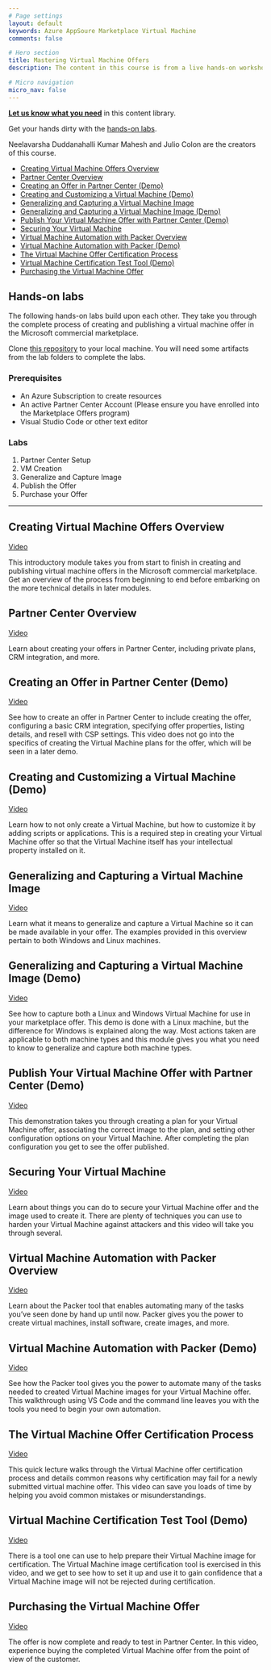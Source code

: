 ```yaml
---
# Page settings
layout: default
keywords: Azure AppSoure Marketplace Virtual Machine
comments: false

# Hero section
title: Mastering Virtual Machine Offers
description: The content in this course is from a live hands-on workshop. These demo-heavy modules take you all the way from creating a new virtual machine in Azure through publishing a custom virtual machine offer to the Microsoft commercial marketplace. If you are looking to publish a new virtual machine offer, this series will get you from beginner to advanced in a short time.

# Micro navigation
micro_nav: false
---
```


**[Let us know what you need](https://forms.office.com/r/0gCrzhSMkw)** in this content library.

Get your hands dirty with the [hands-on labs](#hands-on-labs).

Neelavarsha Duddanahalli Kumar Mahesh and Julio Colon are the creators of this course.

<!-- no toc -->
- [Creating Virtual Machine Offers Overview](#creating-virtual-machine-offers-overview)
- [Partner Center Overview](#partner-center-overview)
- [Creating an Offer in Partner Center (Demo)](#creating-an-offer-in-partner-center-demo)
- [Creating and Customizing a Virtual Machine (Demo)](#creating-and-customizing-a-virtual-machine-demo)
- [Generalizing and Capturing a Virtual Machine Image](#generalizing-and-capturing-a-virtual-machine-image)
- [Generalizing and Capturing a Virtual Machine Image (Demo)](#generalizing-and-capturing-a-virtual-machine-image-demo)
- [Publish Your Virtual Machine Offer with Partner Center (Demo)](#publish-your-virtual-machine-offer-with-partner-center-demo)
- [Securing Your Virtual Machine](#securing-your-virtual-machine)
- [Virtual Machine Automation with Packer Overview](#virtual-machine-automation-with-packer-overview)
- [Virtual Machine Automation with Packer (Demo)](#virtual-machine-automation-with-packer-demo)
- [The Virtual Machine Offer Certification Process](#the-virtual-machine-offer-certification-process)
- [Virtual Machine Certification Test Tool (Demo)](#virtual-machine-certification-test-tool-demo)
- [Purchasing the Virtual Machine Offer](#purchasing-the-virtual-machine-offer)

## Hands-on labs

The following hands-on labs build upon each other. They take you through the complete process of creating and publishing a virtual machine offer in the Microsoft commercial marketplace. 

Clone [this repository](https://github.com/microsoft/Mastering-the-Marketplace) to your local machine. You will need some artifacts from the lab folders to complete the labs.

### Prerequisites

- An Azure Subscription to create resources
- An active Partner Center Account (Please ensure you have enrolled into the Marketplace Offers program)
- Visual Studio Code or other text editor

### Labs

1. Partner Center Setup
2. VM Creation
3. Generalize and Capture Image
4. Publish the Offer
5. Purchase your Offer

---

## Creating Virtual Machine Offers Overview

<a href="https://go.microsoft.com/fwlink/?linkid=2197805" target="_blank">Video</a>

This introductory module takes you from start to finish in creating and publishing virtual machine offers in the Microsoft commercial marketplace. Get an overview of the process from beginning to end before embarking on the more technical details in later modules.

## Partner Center Overview

<a href="https://go.microsoft.com/fwlink/?linkid=2197586" target="_blank">Video</a>

Learn about creating your offers in Partner Center, including private plans, CRM integration, and more.

## Creating an Offer in Partner Center (Demo)

<a href="https://go.microsoft.com/fwlink/?linkid=2197587" target="_blank">Video</a>

See how to create an offer in Partner Center to include creating the offer, configuring a basic CRM integration, specifying offer properties, listing details, and resell with CSP settings. This video does not go into the specifics of creating the Virtual Machine plans for the offer, which will be seen in a later demo.

## Creating and Customizing a Virtual Machine (Demo)

<a href="https://go.microsoft.com/fwlink/?linkid=2197588" target="_blank">Video</a>

Learn how to not only create a Virtual Machine, but how to customize it by adding scripts or applications. This is a required step in creating your Virtual Machine offer so that the Virtual Machine itself has your intellectual property installed on it.

## Generalizing and Capturing a Virtual Machine Image

<a href="https://go.microsoft.com/fwlink/?linkid=2197589" target="_blank">Video</a>

Learn what it means to generalize and capture a Virtual Machine so it can be made available in your offer. The examples provided in this overview pertain to both Windows and Linux machines.

## Generalizing and Capturing a Virtual Machine Image (Demo)

<a href="https://go.microsoft.com/fwlink/?linkid=2197497" target="_blank">Video</a>

See how to capture both a Linux and Windows Virtual Machine for use in your marketplace offer. This demo is done with a Linux machine, but the difference for Windows is explained along the way. Most actions taken are applicable to both machine types and this module gives you what you need to know to generalize and capture both machine types.

## Publish Your Virtual Machine Offer with Partner Center (Demo)

<a href="https://go.microsoft.com/fwlink/?linkid=2197498" target="_blank">Video</a>

This demonstration takes you through creating a plan for your Virtual Machine offer, associating the correct image to the plan, and setting other configuration options on your Virtual Machine. After completing the plan configuration you get to see the offer published.

## Securing Your Virtual Machine

<a href="https://go.microsoft.com/fwlink/?linkid=2197298" target="_blank">Video</a>

Learn about things you can do to secure your Virtual Machine offer and the image used to create it. There are plenty of techniques you can use to harden your Virtual Machine against attackers and this video will take you through several.

## Virtual Machine Automation with Packer Overview

<a href="https://go.microsoft.com/fwlink/?linkid=2197900" target="_blank">Video</a>

Learn about the Packer tool that enables automating many of the tasks you’ve seen done by hand up until now. Packer gives you the power to create virtual machines, install software, create images, and more.

## Virtual Machine Automation with Packer (Demo)

<a href="https://go.microsoft.com/fwlink/?linkid=2197723" target="_blank">Video</a>

See how the Packer tool gives you the power to automate many of the tasks needed to created Virtual Machine images for your Virtual Machine offer. This walkthrough using VS Code and the command line leaves you with the tools you need to begin your own automation.

## The Virtual Machine Offer Certification Process 

<a href="https://go.microsoft.com/fwlink/?linkid=2197191" target="_blank">Video</a>

This quick lecture walks through the Virtual Machine offer certification process and details common reasons why certification may fail for a newly submitted virtual machine offer. This video can save you loads of time by helping you avoid common mistakes or misunderstandings.

## Virtual Machine Certification Test Tool (Demo)

<a href="https://go.microsoft.com/fwlink/?linkid=2197192" target="_blank">Video</a>

There is a tool one can use to help prepare their Virtual Machine image for certification. The Virtual Machine image certification tool is exercised in this video, and we get to see how to set it up and use it to gain confidence that a Virtual Machine image will not be rejected during certification.

## Purchasing the Virtual Machine Offer

<a href="https://go.microsoft.com/fwlink/?linkid=2197724" target="_blank">Video</a>

The offer is now complete and ready to test in Partner Center. In this video, experience buying the completed Virtual Machine offer from the point of view of the customer.